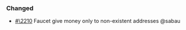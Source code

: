 ### Changed

- [#\2210](https://github.com/cosmos/voyager/pull/2210) Faucet give money only to non-existent addresses @sabau
